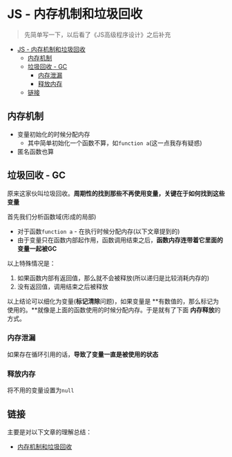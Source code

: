# JS - 内存机制和垃圾回收
> 先简单写一下，以后看了《JS高级程序设计》之后补充

<!-- TOC -->

- [JS - 内存机制和垃圾回收](#js---内存机制和垃圾回收)
  - [内存机制](#内存机制)
  - [垃圾回收 - GC](#垃圾回收---gc)
    - [内存泄漏](#内存泄漏)
    - [释放内存](#释放内存)
  - [链接](#链接)

<!-- /TOC -->

## 内存机制

* 变量初始化的时候分配内存
  * 其中简单初始化一个函数不算，如`function a`(这一点我存有疑惑)
* 匿名函数也算

## 垃圾回收 - GC

原来这家伙叫垃圾回收。**周期性的找到那些不再使用变量，关键在于如何找到这些变量**

首先我们分析函数域(形成的局部)

* 对于函数`function a` - 在执行时候分配内存(以下文章提到的)
* 由于变量只在函数内部起作用，函数调用结束之后，**函数内存连带着它里面的变量一起被GC**

以上特殊情况是：

1. 如果函数内部有返回值，那么就不会被释放(所以递归是比较消耗内存的)
2. 没有返回值，调用结束之后被释放

以上结论可以细化为变量(**标记清除**问题)，如果变量是 **有数值的，那么标记为使用的。**就像是上面的函数使用的时候分配内存。于是就有了下面 **内存释放**的方式。

### 内存泄漏

如果存在循环引用的话，**导致了变量一直是被使用的状态**

### 释放内存

将不用的变量设置为`null`

## 链接

主要是对以下文章的理解总结：

* [内存机制和垃圾回收](https://neveryu.github.io/2017/02/18/js-memory-management-and-gc/)